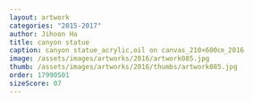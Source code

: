 ```yaml
---
layout: artwork
categories: "2015-2017"
author: Jihoon Ha
title: canyon statue
caption: canyon statue_acrylic,oil on canvas_210×600㎝_2016
image: /assets/images/artworks/2016/artwork085.jpg
thumb: /assets/images/artworks/2016/thumbs/artwork085.jpg
order: 17990501
sizeScore: 07
---
```

